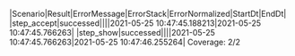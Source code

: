 |Scenario|Result|ErrorMessage|ErrorStack|ErrorNormalized|StartDt|EndDt|
|step_accept|successed||||2021-05-25 10:47:45.188213|2021-05-25 10:47:45.766263|
|step_show|successed||||2021-05-25 10:47:45.766263|2021-05-25 10:47:46.255264|
Coverage: 2/2
